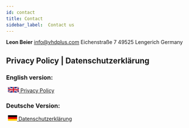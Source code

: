 ```yaml
---
id: contact
title: Contact
sidebar_label:  Contact us
---
```


**Leon Beier**
info@vhdplus.com
Eichenstraße 7
49525 Lengerich
Germany

## Privacy Policy | Datenschutzerklärung

### English version:
<a href="/docs/privacy"><img src="/docs/assets/contact/britain_flag.svg"
     alt="Britain flag"
     style="display: inline-block; height: 15px; margin-left: 5px" /> Privacy Policy</a>


### Deutsche Version:
<a href="/docs/privacy_de"><img src="/docs/assets/contact/german_flag.svg"
     alt="German flag"
     style="display: inline-block; height: 15px; margin-left: 5px" /> Datenschutzerklärung</a>


